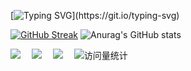 <!--
**GingerHuang/GingerHuang** is a ✨ _special_ ✨ repository because its `README.md` (this file) appears on your GitHub profile.

Here are some ideas to get you started:

- 🔭 I’m currently working on ...
- 🌱 I’m currently learning ...
- 👯 I’m looking to collaborate on ...
- 🤔 I’m looking for help with ...
- 💬 Ask me about ...
- 📫 How to reach me: ...
- 😄 Pronouns: ...
- ⚡ Fun fact: ...
-->

[![Typing SVG](https://readme-typing-svg.demolab.com?font=Fira+Code&weight=700&size=28&pause=1000&color=2596be&random=false&width=435&lines=Hello!+This+is+Ginger👋.;Welcome+Golos+and+Bamao.)](https://git.io/typing-svg)

[![GitHub Streak](https://streak-stats.demolab.com/?user=GingerHuang)](https://git.io/streak-stats)
![Anurag's GitHub stats](https://github-readme-stats.vercel.app/api?username=GingerHuang&show_icons=true)

  <!-- profile logo 个人资料徽标 -->
  <div>
    <a href="https://space.bilibili.com/23025746?spm_id_from=333.337.0.0"><img src="https://img.shields.io/badge/Bilibili-B站-ff69b4" /></a>&emsp;
    <a href="https://blog.csdn.net/qq_38771613?type=blog"><img src="https://img.shields.io/badge/CSDN-论坛-c32136" /></a>&emsp;
    <a href="https://www.zhihu.com/people/huang-ge-1-24"><img src="https://img.shields.io/badge/Zhihu-知乎-blue" /></a>&emsp;
    <!-- visitor statistics logo 访问量统计徽标 -->
    <img src="https://komarev.com/ghpvc/?username=GingerHuang&label=Views&color=2596be&style=flat" alt="访问量统计" />
  </div>
